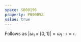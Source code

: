```yaml
---
space: S000196
property: P000058
value: true
---
```


Follows as $|\omega_1\times[0,1]|=\omega_1\cdot\mathfrak c=\mathfrak c$.
